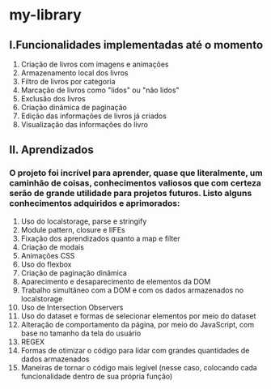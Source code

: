 # my-library

## I.Funcionalidades implementadas até o momento
1. Criação de livros com imagens e animações
2. Armazenamento local dos livros
3. Filtro de livros por categoria
4. Marcação de livros como "lidos" ou "não lidos"
5. Exclusão dos livros
6. Criação dinâmica de paginação
7. Edição das informações de livros já criados
8. Visualização das informações do livro

## II. Aprendizados
### O projeto foi incrível para aprender, quase que literalmente, um caminhão de coisas, conhecimentos valiosos que com certeza serão de grande utilidade para projetos futuros. Listo alguns conhecimentos adquiridos e aprimorados:
1. Uso do localstorage, parse e stringify
2. Module pattern, closure e IIFEs
3. Fixação dos aprendizados quanto a map e filter
4. Criação de modais
5. Animações CSS
6. Uso do flexbox
7. Criação de paginação dinâmica
8. Aparecimento e desaparecimento de elementos da DOM
9. Trabalho simultâneo com a DOM e com os dados armazenados no localstorage
10. Uso de Intersection Observers
11. Uso do dataset e formas de selecionar elementos por meio do dataset
12. Alteração de comportamento da página, por meio do JavaScript, com base no tamanho da tela do usuário 
13. REGEX
14. Formas de otimizar o código para lidar com grandes quantidades de dados armazenados
15. Maneiras de tornar o código mais legível (nesse caso, colocando cada funcionalidade dentro de sua própria função)


